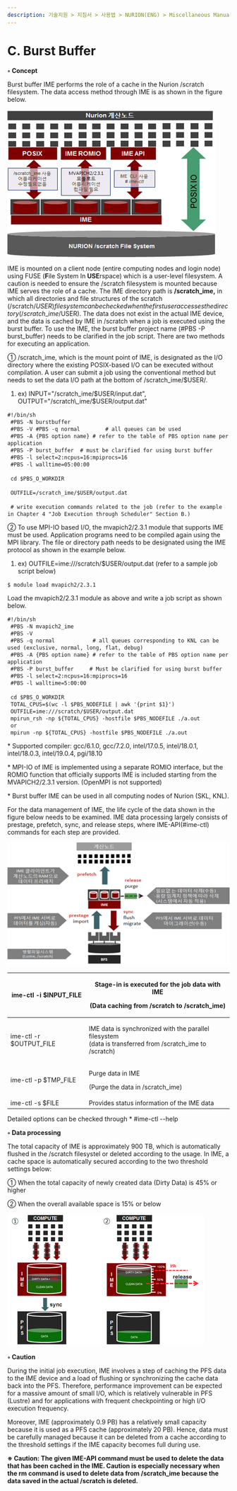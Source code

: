 ```yaml
---
description: 기술지원 > 지침서 > 사용법 > NURION(ENG) > Miscellaneous Manual > C. Burst Buffer
---
```


# C. Burst Buffer

**◦ Concept**

&#x20;Burst buffer IME performs the role of a cache in the Nurion /scratch filesystem. The data access method through IME is as shown in the figure below.

![](<../../../../.gitbook/assets/버스트버퍼(Burst Buffer) 사용법.png>)

&#x20;IME is mounted on a client node (entire computing nodes and login node) using FUSE (**F**ile System In **USE**rspace) which is a user-level filesystem. A caution is needed to ensure the /scratch filesystem is mounted because IME serves the role of a cache. The IME directory path is **/scratch\_ime,** in which all directories and file structures of the scratch (/scratch/$USER) filesystem can be checked when the first user accesses the directory (/scratch\_ime/$USER). The data does not exist in the actual IME device, and the data is cached by IME in /scratch when a job is executed using the burst buffer. To use the IME, the burst buffer project name (#PBS -P burst\_buffer) needs to be clarified in the job script. There are two methods for executing an application.

&#x20;

① /scratch\_ime, which is the mount point of IME, is designated as the I/O directory where the existing POSIX-based I/O can be executed without compilation. A user can submit a job using the conventional method but needs to set the data I/O path at the bottom of /scratch\_ime/$USER/.

1. ex) INPUT="/scratch\_ime/$USER/input.dat", OUTPUT="/scratch\_ime/$USER/output.dat"

```
#!/bin/sh
 #PBS -N burstbuffer
 #PBS -V #PBS -q normal        # all queues can be used 
 #PBS -A {PBS option name} # refer to the table of PBS option name per application 
 #PBS -P burst_buffer  # must be clarified for using burst buffer 
 #PBS -l select=2:ncpus=16:mpiprocs=16 
 #PBS -l walltime=05:00:00  
 
 cd $PBS_O_WORKDIR  
 
 OUTFILE=/scratch_ime/$USER/output.dat    
 
 # write execution commands related to the job (refer to the example in Chapter 4 "Job Execution through Scheduler" Section B.)
```

&#x20;

② To use MPI-IO based I/O, the mvapich2/2.3.1 module that supports IME must be used. Application programs need to be compiled again using the MPI library. The file or directory path needs to be designated using the IME protocol as shown in the example below.&#x20;

1. ex) OUTFILE=ime:///scratch/$USER/output.dat (refer to a sample job script below)

```
$ module load mvapich2/2.3.1
```

Load the mvapich2/2.3.1 module as above and write a job script as shown below.

&#x20;

```
#!/bin/sh
 #PBS -N mvapich2_ime 
 #PBS -V 
 #PBS -q normal            # all queues corresponding to KNL can be used (exclusive, normal, long, flat, debug) 
 #PBS -A {PBS option name} # refer to the table of PBS option name per application 
 #PBS -P burst_buffer     # Must be clarified for using burst buffer 
 #PBS -l select=2:ncpus=16:mpiprocs=16 
 #PBS -l walltime=5:00:00  
 
 cd $PBS_O_WORKDIR 
 TOTAL_CPUS=$(wc -l $PBS_NODEFILE | awk '{print $1}') 
 OUTFILE=ime:///scratch/$USER/output.dat   
 mpirun_rsh -np ${TOTAL_CPUS} -hostfile $PBS_NODEFILE ./a.out  
 or 
 mpirun -np ${TOTAL_CPUS} -hostfile $PBS_NODEFILE ./a.out   
```

&#x20;

\* Supported compiler: gcc/6.1.0, gcc/7.2.0, intel/17.0.5, intel/18.0.1, intel/18.0.3, intel/19.0.4, pgi/18.10

\* MPI-IO of IME is implemented using a separate ROMIO interface, but the ROMIO function that officially supports IME is included starting from the MVAPICH2/2.3.1 version. (OpenMPI is not supported)

\* Burst buffer IME can be used in all computing nodes of Nurion (SKL, KNL).

&#x20;

&#x20;

&#x20;For the data management of IME, the life cycle of the data shown in the figure below needs to be examined. IME data processing largely consists of prestage, prefetch, sync, and release steps, where IME-API(#ime-ctl) commands for each step are provided.

![](<../../../../.gitbook/assets/버스트버퍼(Burst Buffer) 사용법(1).png>)

| ime-ctl -i $INPUT\_FILE  | <p>Stage-in is executed for the job data with IME</p><p>(Data caching from /scratch to /scratch_ime)</p>            |
| ------------------------ | ------------------------------------------------------------------------------------------------------------------- |
| ime-ctl -r $OUTPUT\_FILE | <p>IME data is synchronized with the parallel filesystem<br>(data is transferred from /scratch_ime to /scratch)</p> |
| ime-ctl -p $TMP\_FILE    | <p>Purge data in IME</p><p>(Purge the data in /scratch_ime)</p>                                                     |
| ime-ctl -s $FILE         | Provides status information of the IME data                                                                         |

Detailed options can be checked through \* #ime-ctl --help

&#x20;

&#x20;

**◦ Data processing**

&#x20;The total capacity of IME is approximately 900 TB, which is automatically flushed in the /scratch filesystel or deleted according to the usage. In IME, a cache space is automatically secured according to the two threshold settings below:

① When the total capacity of newly created data (Dirty Data) is 45% or higher

② When the overall available space is 15% or below

![](<../../../../.gitbook/assets/버스트버퍼(Burst Buffer) 사용법(2).png>)

**◦ Caution**

&#x20;During the initial job execution, IME involves a step of caching the PFS data to the IME device and a load of flushing or synchronizing the cache data back into the PFS. Therefore, performance improvement can be expected for a massive amount of small I/O, which is relatively vulnerable in PFS (Lustre) and for applications with frequent checkpointing or high I/O execution frequency.

Moreover, IME (approximately 0.9 PB) has a relatively small capacity because it is used as a PFS cache (approximately 20 PB). Hence, data must be carefully managed because it can be deleted from a cache according to the threshold settings if the IME capacity becomes full during use.

&#x20;

**※ Caution: The given IME-API command must be used to delete the data that has been cached in the IME. Caution is especially necessary when the rm command is used to delete data from /scratch\_ime because the data saved in the actual /scratch is deleted.**
